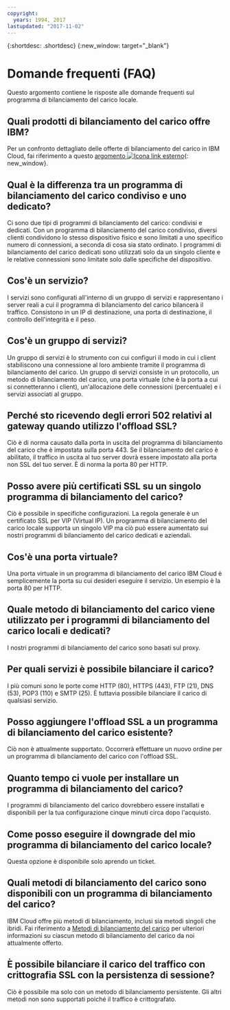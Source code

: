 ```yaml
---
copyright:
  years: 1994, 2017
lastupdated: "2017-11-02"
---
```


{:shortdesc: .shortdesc}
{:new_window: target="_blank"}


# Domande frequenti (FAQ)
Questo argomento contiene le risposte alle domande frequenti sul programma di bilanciamento del carico locale.

## Quali prodotti di bilanciamento del carico offre IBM?
Per un confronto dettagliato delle offerte di bilanciamento del carico in IBM Cloud, fai riferimento a questo [argomento ![Icona link esterno](../../icons/launch-glyph.svg "Icona link esterno")](https://dev-console.bluemix.net/docs/infrastructure/loadbalancer-service/explore-load-balancers.html#explore-load-balancers){: new_window}.

## Qual è la differenza tra un programma di bilanciamento del carico condiviso e uno dedicato?

Ci sono due tipi di programmi di bilanciamento del carico: condivisi e dedicati. Con un programma di bilanciamento del carico condiviso, diversi clienti condividono lo stesso dispositivo fisico e sono limitati a uno specifico numero di connessioni, a seconda di cosa sia stato ordinato. I programmi di bilanciamento del carico dedicati sono utilizzati solo da un singolo cliente e le relative connessioni sono limitate solo dalle specifiche del dispositivo.

## Cos'è un servizio?
I servizi sono configurati all'interno di un gruppo di servizi e rappresentano i server reali a cui il programma di bilanciamento del carico bilancerà il traffico. Consistono in un IP di destinazione, una porta di destinazione, il controllo dell'integrità e il peso.

## Cos'è un gruppo di servizi?
Un gruppo di servizi è lo strumento con cui configuri il modo in cui i client stabiliscono una connessione al loro ambiente tramite il programma di bilanciamento del carico. Un gruppo di servizi consiste in un protocollo, un metodo di bilanciamento del carico, una porta virtuale (che è la porta a cui si connetteranno i client), un'allocazione delle connessioni (percentuale) e i servizi associati al gruppo.

## Perché sto ricevendo degli errori 502 relativi al gateway quando utilizzo l'offload SSL?

Ciò è di norma causato dalla porta in uscita del programma di bilanciamento del carico che è impostata sulla porta 443.  Se il bilanciamento del carico è abilitato, il traffico in uscita al tuo server dovrà essere impostato alla porta non SSL del tuo server.  È di norma la porta 80 per HTTP.

## Posso avere più certificati SSL su un singolo programma di bilanciamento del carico?

Ciò è possibile in specifiche configurazioni.  La regola generale è un certificato SSL per VIP (Virtual IP). Un programma di bilanciamento del carico locale supporta un singolo VIP ma ciò può essere aumentato sui nostri programmi di bilanciamento del carico dedicati e aziendali.

## Cos'è una porta virtuale?

Una porta virtuale in un programma di bilanciamento del carico IBM Cloud è semplicemente la porta su cui desideri eseguire il servizio. Un esempio è la porta 80 per HTTP.

## Quale metodo di bilanciamento del carico viene utilizzato per i programmi di bilanciamento del carico locali e dedicati?

I nostri programmi di bilanciamento del carico sono basati sul proxy.

## Per quali servizi è possibile bilanciare il carico?

I più comuni sono le porte come HTTP (80), HTTPS (443), FTP (21), DNS (53), POP3 (110) e SMTP (25). È tuttavia possibile bilanciare il carico di qualsiasi servizio.

## Posso aggiungere l'offload SSL a un programma di bilanciamento del carico esistente?

Ciò non è attualmente supportato. Occorrerà effettuare un nuovo ordine per un programma di bilanciamento del carico con l'offload SSL.

## Quanto tempo ci vuole per installare un programma di bilanciamento del carico?

I programmi di bilanciamento del carico dovrebbero essere installati e disponibili per la tua configurazione cinque minuti circa dopo l'acquisto.

## Come posso eseguire il downgrade del mio programma di bilanciamento del carico locale?

Questa opzione è disponibile solo aprendo un ticket.

## Quali metodi di bilanciamento del carico sono disponibili con un programma di bilanciamento del carico?

IBM Cloud offre più metodi di bilanciamento, inclusi sia metodi singoli che ibridi.  Fai riferimento a [Metodi di bilanciamento del carico](load_balancing_methods.html) per ulteriori informazioni su ciascun metodo di bilanciamento del carico da noi attualmente offerto.

## È possibile bilanciare il carico del traffico con crittografia SSL con la persistenza di sessione?

Ciò è possibile ma solo con un metodo di bilanciamento persistente. Gli altri metodi non sono supportati poiché il traffico è crittografato.

